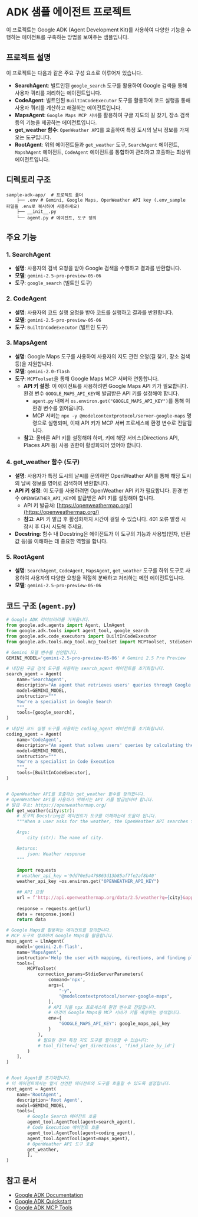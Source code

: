 # ADK 샘플 에이전트 프로젝트

이 프로젝트는 Google ADK (Agent Development Kit)를 사용하여 다양한 기능을 수행하는 에이전트를 구축하는 방법을 보여주는 샘플입니다.

## 프로젝트 설명

이 프로젝트는 다음과 같은 주요 구성 요소로 이루어져 있습니다.

*   **SearchAgent**: 빌트인된 `google_search` 도구를 활용하여 Google 검색을 통해 사용자 쿼리를 처리하는 에이전트입니다.
*   **CodeAgent**: 빌트인된 `BuiltInCodeExecutor` 도구를 활용하여 코드 실행을 통해 사용자 쿼리를 계산하고 해결하는 에이전트입니다.
*   **MapsAgent**: `Google Maps MCP 서버`를 활용하여 구글 지도의 길 찾기, 장소 검색 등의 기능을 제공하는 에이전트입니다.
*   **get\_weather 함수**: `OpenWeather API`를 호출하여 특정 도시의 날씨 정보를 가져오는 도구입니다.
*   **RootAgent**: 위의 에이전트들과 `get_weather` 도구, `SearchAgent` 에이전트, `MapshAgent` 에이전트, `CodeAgent` 에이전트를 통합하여 관리하고 호출하는 최상위 에이전트입니다.

## 디렉토리 구조
```
sample-adk-app/  # 프로젝트 폴더
    ├── .env # Gemini, Google Maps, OpenWeather API key (.env_sample 파일을 .env로 복사하여 사용하세요)
    ├── __init__.py
    └── agent.py # 에이전트, 도구 정의
```

## 주요 기능

### 1. SearchAgent

*   **설명**: 사용자의 검색 요청을 받아 Google 검색을 수행하고 결과를 반환합니다.
*   **모델**: `gemini-2.5-pro-preview-05-06`
*   **도구**: `google_search` (빌트인 도구)

### 2. CodeAgent

*   **설명**: 사용자의 코드 실행 요청을 받아 코드를 실행하고 결과를 반환합니다.
*   **모델**: `gemini-2.5-pro-preview-05-06`
*   **도구**: `BuiltInCodeExecutor` (빌트인 도구)

### 3. MapsAgent

*   **설명**: Google Maps 도구를 사용하여 사용자의 지도 관련 요청(길 찾기, 장소 검색 등)을 지원합니다.
*   **모델**: `gemini-2.0-flash`
*   **도구**: `MCPToolset`을 통해 Google Maps MCP 서버와 연동합니다.
    *   **API 키 설정**: 이 에이전트를 사용하려면 Google Maps API 키가 필요합니다. 환경 변수 `GOOGLE_MAPS_API_KEY`에 발급받은 API 키를 설정해야 합니다.
        *   `agent.py` 내에서 `os.environ.get("GOOGLE_MAPS_API_KEY")`를 통해 이 환경 변수를 읽어옵니다.
        *   MCP 서버는 `npx -y @modelcontextprotocol/server-google-maps` 명령으로 실행되며, 이때 API 키가 MCP 서버 프로세스에 환경 변수로 전달됩니다.
    *   **참고**: 올바른 API 키를 설정해야 하며, 키에 해당 서비스(Directions API, Places API 등) 사용 권한이 활성화되어 있어야 합니다.

### 4. get_weather 함수 (도구)

*   **설명**: 사용자가 특정 도시의 날씨를 문의하면 OpenWeather API를 통해 해당 도시의 날씨 정보를 영어로 검색하여 반환합니다.
*   **API 키 설정**: 이 도구를 사용하려면 OpenWeather API 키가 필요합니다. 환경 변수 `OPENWEATHER_API_KEY`에 발급받은 API 키를 설정해야 합니다.
    *   API 키 발급처: [https://openweathermap.org/](https://openweathermap.org/)
    *   **참고**: API 키 발급 후 활성화까지 시간이 걸릴 수 있습니다. 401 오류 발생 시 잠시 후 다시 시도해 주세요.
*   **Docstring**: 함수 내 Docstring은 에이전트가 이 도구의 기능과 사용법(인자, 반환 값 등)을 이해하는 데 중요한 역할을 합니다.

### 5. RootAgent

*   **설명**: `SearchAgent`, `CodeAgent`, `MapsAgent`, `get_weather` 도구를 하위 도구로 사용하여 사용자의 다양한 요청을 적절히 분배하고 처리하는 메인 에이전트입니다.
*   **모델**: `gemini-2.5-pro-preview-05-06`

## 코드 구조 (`agent.py`)

```python
# Google ADK 라이브러리를 가져옵니다.
from google.adk.agents import Agent, LlmAgent
from google.adk.tools import agent_tool, google_search
from google.adk.code_executors import BuiltInCodeExecutor
from google.adk.tools.mcp_tool.mcp_toolset import MCPToolset, StdioServerParameters

# Gemini 모델 변수를 선언합니다.
GEMINI_MODEL='gemini-2.5-pro-preview-05-06' # Gemini 2.5 Pro Preview

# 내장된 구글 검색 도구를 사용하는 search_agent 에이전트를 초기화합니다.
search_agent = Agent(
    name='SearchAgent',
    description="An agent that retrieves users' queries through Google Search.",
    model=GEMINI_MODEL,
    instruction="""
    You're a specialist in Google Search
    """,
    tools=[google_search],
)

# 내장된 코드 실행 도구를 사용하는 coding_agent 에이전트를 초기화합니다.
coding_agent = Agent(
    name='CodeAgent',
    description="An agent that solves users' queries by calculating them through code.",
    model=GEMINI_MODEL,
    instruction="""
    You're a specialist in Code Execution
    """,
    tools=[BuiltInCodeExecutor],
)


# OpenWeather API를 호출하는 get_weather 함수를 정의합니다.
# OpenWeather API를 사용하기 위해서는 API 키를 발급받아야 합니다.
# 발급 주소: https://openweathermap.org/
def get_weather(city:str):
    # 도구의 Docstring은 에이전트가 도구를 이해하는데 도움이 됩니다.
    """When a user asks for the weather, the OpenWeather API searches for the city name the user is asking about in English.

    Args:
        city (str): The name of city.

    Returns:
        json: Weather response
    """
    
    import requests
    # weather_api_key ='9dd70e5a479863d13b85af7fe2af8b40'
    weather_api_key =os.environ.get("OPENWEATHER_API_KEY")

    ## API 요청
    url = f'http://api.openweathermap.org/data/2.5/weather?q={city}&appid={weather_api_key}'
    
    response = requests.get(url)
    data = response.json()
    return data

# Google Maps를 활용하는 에이전트를 정의합니다.
# MCP 도구로 정의하여 Google Maps를 활용합니다.
maps_agent = LlmAgent(
    model='gemini-2.0-flash',
    name='MapsAgent',
    instruction='Help the user with mapping, directions, and finding places using Google Maps tools.',
    tools=[
        MCPToolset(
            connection_params=StdioServerParameters(
                command='npx',
                args=[
                    "-y",
                    "@modelcontextprotocol/server-google-maps",
                ],
                # API 키를 npx 프로세스에 환경 변수로 전달합니다.
                # 이것이 Google Maps용 MCP 서버가 키를 예상하는 방식입니다.
                env={
                    "GOOGLE_MAPS_API_KEY": google_maps_api_key
                }
            ),
            # 필요한 경우 특정 지도 도구를 필터링할 수 있습니다:
            # tool_filter=['get_directions', 'find_place_by_id']
        )
    ],
)


# Root Agent를 초기화합니다.
# 이 에이전트에서는 앞서 선언한 에이전트와 도구를 호출할 수 있도록 설정합니다.
root_agent = Agent(
    name='RootAgent',
    description='Root Agent',
    model=GEMINI_MODEL,
    tools=[
        # Google Search 에이전트 호출
        agent_tool.AgentTool(agent=search_agent),
        # Code Execution 에이전트 호출
        agent_tool.AgentTool(agent=coding_agent),
        agent_tool.AgentTool(agent=maps_agent),
        # OpenWeather API 도구 호출
        get_weather,
        ],
)
```

## 참고 문서

*   [Google ADK Documentation](https://google.github.io/adk-docs/)
*   [Google ADK Quickstart](https://google.github.io/adk-docs/get-started/quickstart/)
*   [Google ADK MCP Tools](https://google.github.io/adk-docs/tools/mcp-tools/)
